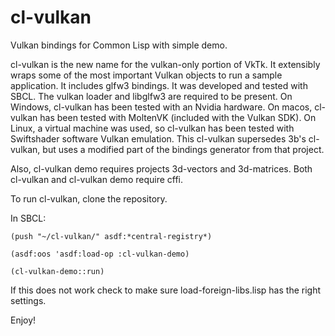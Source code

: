 # cl-vulkan
Vulkan bindings for Common Lisp with simple demo.

cl-vulkan is the new name for the vulkan-only portion of VkTk.  It extensibly wraps some of the most important Vulkan objects to run a sample application.  It includes glfw3 bindings.  It was developed and tested with SBCL.  The vulkan loader and libglfw3 are required to be present.  On Windows, cl-vulkan has been tested with an Nvidia hardware.  On macos, cl-vulkan has been tested with MoltenVK (included with the Vulkan SDK).  On Linux, a virtual machine was used, so cl-vulkan has been tested with Swiftshader software Vulkan emulation.  This cl-vulkan supersedes 3b's cl-vulkan, but uses a modified part of the bindings generator from that project.

Also, cl-vulkan demo requires projects 3d-vectors and 3d-matrices.  Both cl-vulkan and cl-vulkan demo require cffi.

To run cl-vulkan, clone the repository.

In SBCL:

`(push "~/cl-vulkan/" asdf:*central-registry*)`

`(asdf:oos 'asdf:load-op :cl-vulkan-demo)`

`(cl-vulkan-demo::run)`

If this does not work check to make sure load-foreign-libs.lisp has the right settings.

Enjoy!
